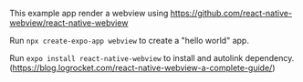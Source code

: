 This example app render a webview using https://github.com/react-native-webview/react-native-webview

Run `npx create-expo-app webview` to create a "hello world" app.

Run `expo install react-native-webview` to install and autolink dependency. (https://blog.logrocket.com/react-native-webview-a-complete-guide/)
